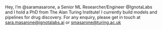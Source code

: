 

Hey, I’m @saramasarone, a Senior ML Researcher/Engineer @IgnotaLabs and I hold a PhD from The Alan Turing Institute! I currently build models and pipelines for drug discovery.
For any enquiry, please get in touch at sara.masarone@ignotalabs.ai or smasarone@turing.ac.uk


<!---
saramasarone/saramasarone is a ✨ special ✨ repository because its `README.md` (this file) appears on your GitHub profile.
You can click the Preview link to take a look at your changes.
--->
